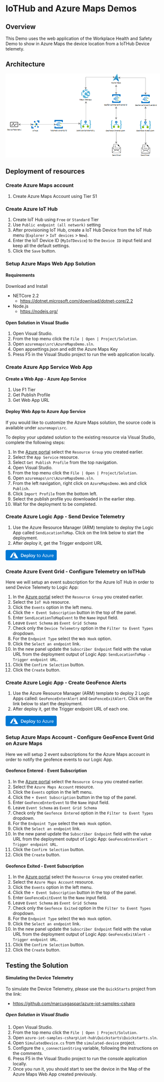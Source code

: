 # IoTHub and Azure Maps Demos

## Overview
This Demo uses the web application of the Workplace Health and Safety Demo to show in Azure Maps the device location from a IoTHub Device telemety.

## Architecture
![Architecture](https://github.com/marcusgaspar/IoTDemos/blob/master/IoTHubAndAzureMaps/images/IoTHubAndAzureMapsArchitecture.png)

## Deployment of resources
   
### Create Azure Maps account
1. Create Azure Maps Account using Tier S1

### Create Azure IoT Hub
1. Create IoT Hub using `Free` or `Standard` Tier 
1. Use `Public endpoint (all network)` setting
1. After provisioning IoT Hub, create a IoT Hub Device from the IoT Hub menu (`Explorer` > `IoT devices` > `New`).
1. Enter the IoT Device ID (`MyIoTDevice`) to the `Device ID` input field and keep all the default settings.
1. Click the `Save` button.

### Setup Azure Maps Web App Solution
#### Requirements
Download and Install 
   - NETCore 2.2
      - https://dotnet.microsoft.com/download/dotnet-core/2.2
   - Node.js
      - https://nodejs.org/
      
#### Open Solution in Visual Studio
1. Open Visual Studio.
1. From the top menu click the `File | Open | Project/Solution`.
1. Open `azuremaps\src\AzureMapsDemo.sln`.
1. Open appsettings.json and edit the Azure Maps Key
1. Press F5 in the Visual Studio project to run the web application locally.

### Create Azure App Service Web App 
#### Create a Web App - Azure App Service
1. Use F1 Tier
1. Get Publish Profile
1. Get Web App URL

#### Deploy Web App to Azure App Service
If you would like to customize the Azure Maps solution, the source code is available under `azuremaps\src`.

To deploy your updated solution to the existing resource via Visual Studio, complete the following steps:
1. In the [Azure portal](https://portal.azure.com/) select the `Resource Group` you created earlier.
1. Select the `App Service` resource.
1. Select `Get Publish Profile` from the top navigation.
1. Open Visual Studio.
1. From the top menu click the `File | Open | Project/Solution`.
1. Open `azuremaps\src\AzureMapsDemo.sln`.
1. From the left navigation, right click on `AzureMapsDemo.Web` and click `Publish`.
1. Click `Import Profile` from the bottom left.
1. Select the publish profile you downloaded in the earlier step.
1. Wait for the deployment to be completed. 

### Create Azure Logic App - Send Device Telemetry  
1. Use the Azure Resource Manager (ARM) template to deploy the Logic App called `SendLocationToMap`. Click on the link below to start the deployment.<br>
1. After deploy it, get the Trigger endpoint URL
<a href="https://portal.azure.com/#create/Microsoft.Template/uri/https%3A%2F%2Fraw.githubusercontent.com%2Fmarcusgaspar%2FIoTDemos%2Fmaster%2FIoTHubAndAzureMaps%2Fdeployment%2FSendLocationToMap-ARM-Template.json" target="_blank">
<img src="https://raw.githubusercontent.com/Azure/azure-quickstart-templates/master/1-CONTRIBUTION-GUIDE/images/deploytoazure.png"/>
</a><br/>


### Create Azure Event Grid - Configure Telemetry on IoTHub  
Here we will setup an event subscription for the Azure IoT Hub in order to send Device Telemety to Logic App:

1. In the [Azure portal](https://portal.azure.com/) select the `Resource Group` you created earlier.
1. Select the `IoT Hub` resource.
1. Click the `Events` option in the left menu.
1. Click the `+ Event Subscription` button in the top of the panel.
1. Enter `SendLocationToMapEvent` to the `Name` input field.
1. Leave `Event Schema` as `Event Grid Schema` 
1. Check only the `Device Telemetry` option in the `Filter to Event Types` dropdown. 
1. For the `Endpoint Type` select the `Web Hook` option.
1. Click the `Select an endpoint` link.
1. In the new panel update the `Subscriber Endpoint` field with the value URL from the deployment output of Logic App: `SendLocationToMap - Trigger endpoint URL`.
1. Click the `Confirm Selection` button.
1. Click the `Create` button.

### Create Azure Logic App - Create GeoFence Alerts
1. Use the Azure Resource Manager (ARM) template to deploy 2 Logic Apps called: `GeoFenceEnterAlert` and `GeoFenceExitAlert`. Click on the link below to start the deployment.<br>
1. After deploy it, get the Trigger endpoint URL of each one.
<a href="https://portal.azure.com/#create/Microsoft.Template/uri/https%3A%2F%2Fraw.githubusercontent.com%2Fmarcusgaspar%2FIoTDemos%2Fmaster%2FIoTHubAndAzureMaps%2Fdeployment%2FGeoFenceEvents-ARM.json" target="_blank">
<img src="https://raw.githubusercontent.com/Azure/azure-quickstart-templates/master/1-CONTRIBUTION-GUIDE/images/deploytoazure.png"/>
</a><br/>

### Setup Azure Maps Account - Configure GeoFence Event Grid on Azure Maps
Here we will setup 2 event subscriptions for the Azure Maps account in order to notify the geofence events to our Logic App.

#### Geofence Entered - Event Subscription
1. In the [Azure portal](https://portal.azure.com/) select the `Resource Group` you created earlier.
1. Select the `Azure Maps Account` resource.
1. Click the `Events` option in the left menu.
1. Click the `+ Event Subscription` button in the top of the panel.
1. Enter `GeoFenceEnterEvent` to the `Name` input field.
1. Leave `Event Schema` as `Event Grid Schema` 
1. Check only the `Geofence Entered` option in the `Filter to Event Types` dropdown. 
1. For the `Endpoint Type` select the `Web Hook` option.
1. Click the `Select an endpoint` link.
1. In the new panel update the `Subscriber Endpoint` field with the value URL from the deployment output of Logic App: `GeoFenceEnterAlert - Trigger endpoint URL`.
1. Click the `Confirm Selection` button.
1. Click the `Create` button.

#### Geofence Exited - Event Subscription
1. In the [Azure portal](https://portal.azure.com/) select the `Resource Group` you created earlier.
1. Select the `Azure Maps Account` resource.
1. Click the `Events` option in the left menu.
1. Click the `+ Event Subscription` button in the top of the panel.
1. Enter `GeoFenceExitEvent` to the `Name` input field.
1. Leave `Event Schema` as `Event Grid Schema` 
1. Check only the `Geofence Exited` option in the `Filter to Event Types` dropdown. 
1. For the `Endpoint Type` select the `Web Hook` option.
1. Click the `Select an endpoint` link.
1. In the new panel update the `Subscriber Endpoint` field with the value URL from the deployment output of Logic App: `GeoFenceExitAlert - Trigger endpoint URL`.
1. Click the `Confirm Selection` button.
1. Click the `Create` button.

## Testing the Solution

#### Simulating the Device Telemetry
To simulate the Device Telemetry, please use the `QuickStarts` project from the link:
- https://github.com/marcusgaspar/azure-iot-samples-csharp

##### Open Solution in Visual Studio
1. Open Visual Studio.
1. From the top menu click the `File | Open | Project/Solution`.
1. Open `azure-iot-samples-csharp\iot-hub\Quickstarts\Quickstarts.sln`.
1. Open `SimulatedDevice.cs` from the `simulated-device` project.
1. Configure the `s_connectionString` variable, following the instructions on the comments.
1. Press F5 in the Visual Studio project to run the console application locally.
1. Once you run it, you should start to see the device in the Map of the Azure Maps Web App created previously. 

